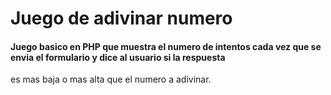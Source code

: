 # Juego de adivinar numero

#### Juego basico en PHP que muestra el numero de intentos cada vez que se envia el formulario y dice al usuario si la respuesta 
es mas baja o mas alta que el numero a adivinar.
